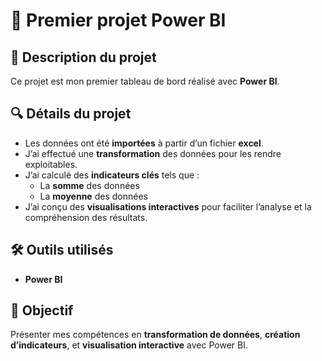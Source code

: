 # 🚀 Premier projet Power BI

## 📖 Description du projet
Ce projet est mon premier tableau de bord réalisé avec **Power BI**.

## 🔍 Détails du projet
- Les données ont été **importées** à partir d’un fichier **excel**.  
- J’ai effectué une **transformation** des données pour les rendre exploitables.  
- J’ai calculé des **indicateurs clés** tels que :  
  - La **somme** des données  
  - La **moyenne** des données  
- J’ai conçu des **visualisations interactives** pour faciliter l’analyse et la compréhension des résultats.  

## 🛠️ Outils utilisés
- **Power BI**  

## 🎯 Objectif
Présenter mes compétences en **transformation de données**, **création d’indicateurs**, et **visualisation interactive** avec Power BI.
